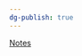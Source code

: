 ```yaml
---
dg-publish: true
---
```

[Notes](https://raregroup-my.sharepoint.com/:w:/g/personal/sonja_theraregroup_org/EWHJKPwgN45JonunTn4x_-gBeeTJ1r0rMay8uonuUH4fqQ?rtime=Hg9Dm4OF3Ug)
